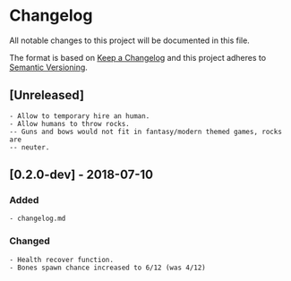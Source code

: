 # Changelog
All notable changes to this project will be documented in this file.

The format is based on [Keep a Changelog](http://keepachangelog.com/en/1.0.0/)
and this project adheres to [Semantic Versioning](https://semver.org/).


## [Unreleased]

	- Allow to temporary hire an human.
	- Allow humans to throw rocks.
	-- Guns and bows would not fit in fantasy/modern themed games, rocks are
	-- neuter.


## [0.2.0-dev] - 2018-07-10
### Added

	- changelog.md

### Changed

	- Health recover function.
	- Bones spawn chance increased to 6/12 (was 4/12)
